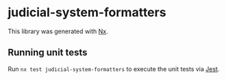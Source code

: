 # judicial-system-formatters

This library was generated with [Nx](https://nx.dev).

## Running unit tests

Run `nx test judicial-system-formatters` to execute the unit tests via [Jest](https://jestjs.io).
